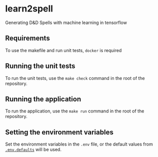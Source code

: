 # learn2spell
Generating D&amp;D Spells with machine learning in tensorflow

## Requirements
To use the makefile and run unit tests, `docker` is required

## Running the unit tests
To run the unit tests, use the `make check` command in the root of the repository.

## Running the application
To run the application, use the `make run` command in the root of the repository.

## Setting the environment variables
Set the environment variables in the `.env` file, or the default values from [`.env.defaults`](.env.defaults) will be used.
